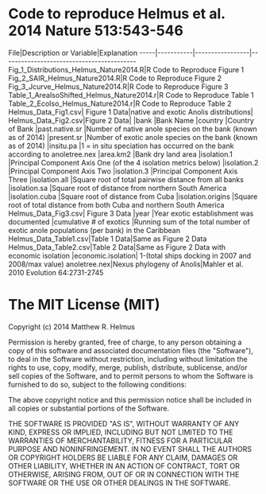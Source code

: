 Code to reproduce Helmus et al. 2014 Nature 513:543-546
=========================================


File|Description or Variable|Explanation
-----|-----------|-----------------|------------------------------------------
Fig_1_Distributions_Helmus_Nature2014.R|R Code to Reproduce Figure 1		
Fig_2_SAIR_Helmus_Nature2014.R|R Code to Reproduce Figure 2
Fig_3_Jcurve_Helmus_Nature2014.R|R Code to Reproduce Figure 3
Table_1_AreaIsoShifted_Helmus_Nature2014.r|R Code to Reproduce Table 1
Table_2_EcoIso_Helmus_Nature2014.r|R Code to Reproduce Table 2
Helmus_Data_Fig1.csv|	Figure 1 Data|native and exotic Anolis distributions|
Helmus_Data_Fig2.csv|Figure 2 Data|
	|bank					|Bank Name
	|country				|Country of Bank
	|past.native.sr			|Number of native anole species on the bank (known as of 2014)
	|present.sr			|Number of exotic anole species on the bank (known as of 2014)
	|insitu.pa				|1 = in situ speciation has occurred on the bank according to anoletree.nex
	|area.km2				|Bank dry land area
	|isolation.1			|Principal Component Axis One (of the 4 isolation metrics below)
	|isolation.2			|Principal Component Axis Two
	|isolation.3			|Principal Component Axis Three
	|isolation.all			|Square root of total pairwise distance from all banks
	|isolation.sa			|Square root of distance from northern South America 
	|isolation.cuba			|Square root of distance from Cuba
	|isolation.origins		|Square root of total distance from both Cuba and northern South America
Helmus_Data_Fig3.csv|	Figure 3 Data
	|year					|Year exotic establishment was documented
	|cumulative # of exotics	|Running sum of the total number of exotic anole populations (per bank) in the Caribbean
Helmus_Data_Table1.csv|Table 1 Data|Same as Figure 2 Data
Helmus_Data_Table2.csv|Table 2 Data|Same as Figure 2 Data with economic isolation
				|economic.isolation| 1-(total ships docking in 2007 and 2008/max value)
anoletree.nex|Nexus phylogeny of Anolis|Mahler et al. 2010 Evolution 64:2731-2745

The MIT License (MIT)
=========================================
Copyright (c) 2014 Matthew R. Helmus

Permission is hereby granted, free of charge, to any person obtaining a copy
of this software and associated documentation files (the "Software"), to deal
in the Software without restriction, including without limitation the rights
to use, copy, modify, merge, publish, distribute, sublicense, and/or sell
copies of the Software, and to permit persons to whom the Software is
furnished to do so, subject to the following conditions:

The above copyright notice and this permission notice shall be included in all
copies or substantial portions of the Software.

THE SOFTWARE IS PROVIDED "AS IS", WITHOUT WARRANTY OF ANY KIND, EXPRESS OR
IMPLIED, INCLUDING BUT NOT LIMITED TO THE WARRANTIES OF MERCHANTABILITY,
FITNESS FOR A PARTICULAR PURPOSE AND NONINFRINGEMENT. IN NO EVENT SHALL THE
AUTHORS OR COPYRIGHT HOLDERS BE LIABLE FOR ANY CLAIM, DAMAGES OR OTHER
LIABILITY, WHETHER IN AN ACTION OF CONTRACT, TORT OR OTHERWISE, ARISING FROM,
OUT OF OR IN CONNECTION WITH THE SOFTWARE OR THE USE OR OTHER DEALINGS IN THE
SOFTWARE.


